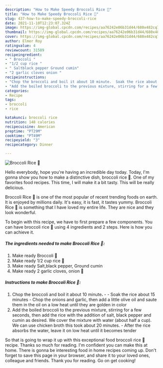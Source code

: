 ```yaml
---
description: "How to Make Speedy Broccoli Rice 🍚"
title: "How to Make Speedy Broccoli Rice 🍚"
slug: 437-how-to-make-speedy-broccoli-rice
date: 2021-11-10T12:23:07.324Z
image: https://img-global.cpcdn.com/recipes/aa76242e06b31d44/680x482cq70/broccoli-rice-recipe-main-photo.jpg
thumbnail: https://img-global.cpcdn.com/recipes/aa76242e06b31d44/680x482cq70/broccoli-rice-recipe-main-photo.jpg
cover: https://img-global.cpcdn.com/recipes/aa76242e06b31d44/680x482cq70/broccoli-rice-recipe-main-photo.jpg
author: Elmer Roy
ratingvalue: 4
reviewcount: 31589
recipeingredient:
- " Broccoli "
- "1/2 cup rice "
- " Saltblack pepper Ground cumin"
- "2 garlic cloves onion "
recipeinstructions:
- "Chop the broccoli and boil it about 10 minute،  Soak the rice about 15 minutes Chop the onions and garlic, then add a little olive oil and saute them in the oil on a low heat until they are golden in color"
- "Add the boiled broccoli to the previous mixture, stirring for a few seconds, then add the rice with the addition of salt, black pepper and cumin as desired. We cover the mixture with water (about half a cup). We can use chicken broth this took about 20 minutes. After the rice absorbs the water, leave it on low heat until it becomes tender"
categories:
- Recipe
tags:
- broccoli
- rice

katakunci: broccoli rice 
nutrition: 148 calories
recipecuisine: American
preptime: "PT29M"
cooktime: "PT49M"
recipeyield: "3"
recipecategory: Dinner

---
```



![Broccoli Rice 🍚](https://img-global.cpcdn.com/recipes/aa76242e06b31d44/680x482cq70/broccoli-rice-recipe-main-photo.jpg)

Hello everybody, hope you're having an incredible day today. Today, I'm gonna show you how to make a distinctive dish, broccoli rice 🍚. One of my favorites food recipes. This time, I will make it a bit tasty. This will be really delicious.



Broccoli Rice 🍚 is one of the most popular of recent trending foods on earth. It is enjoyed by millions daily. It's easy, it is fast, it tastes yummy. Broccoli Rice 🍚 is something that I have loved my entire life. They are nice and they look wonderful.


To begin with this recipe, we have to first prepare a few components. You can have broccoli rice 🍚 using 4 ingredients and 2 steps. Here is how you can achieve it.

<!--inarticleads1-->

##### The ingredients needed to make Broccoli Rice 🍚:

1. Make ready  Broccoli 🥦
1. Make ready 1/2 cup rice 🍚
1. Make ready  Salt,black pepper, Ground cumin
1. Make ready 2 garlic cloves, onion 🌰




<!--inarticleads2-->

##### Instructions to make Broccoli Rice 🍚:

1. Chop the broccoli and boil it about 10 minute، -  - Soak the rice about 15 minutes - Chop the onions and garlic, then add a little olive oil and saute them in the oil on a low heat until they are golden in color
1. Add the boiled broccoli to the previous mixture, stirring for a few seconds, then add the rice with the addition of salt, black pepper and cumin as desired. We cover the mixture with water (about half a cup). We can use chicken broth this took about 20 minutes. - After the rice absorbs the water, leave it on low heat until it becomes tender




So that is going to wrap it up with this exceptional food broccoli rice 🍚 recipe. Thanks so much for reading. I'm confident you can make this at home. There is gonna be interesting food in home recipes coming up. Don't forget to save this page in your browser, and share it to your loved ones, colleague and friends. Thank you for reading. Go on get cooking!
